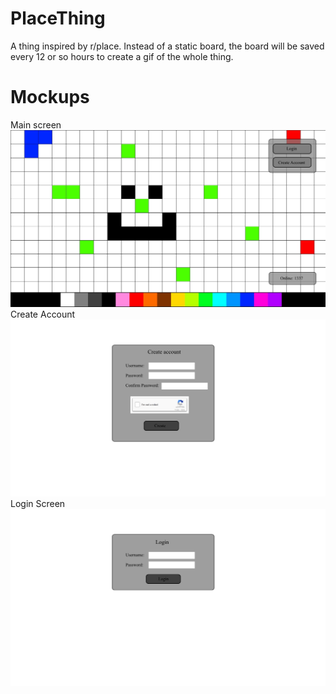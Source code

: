 # PlaceThing
A thing inspired by r/place. Instead of a static board, the board will be saved every 12 or so hours to create a gif of the whole thing.
# Mockups
Main screen
![alt tag](https://github.com/Toxiatris1/PlaceThing/blob/master/Mainscreen.jpg)
Create Account
![alt tag](https://github.com/Toxiatris1/PlaceThing/blob/master/CreateAccount.jpg)
Login Screen
![alt tag](https://github.com/Toxiatris1/PlaceThing/blob/master/LoginScreen.jpg)
